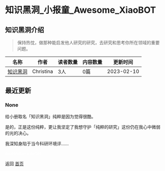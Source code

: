 # 知识黑洞_小报童_Awesome_XiaoBOT

## 知识黑洞介绍
> 保持热忱，做那种能启发他人研究的研究，​去研究和思考你所在领域的重要问题。  
  


|名称|作者|读者数量|内容数量|更新时间|
|---|---|---|---|---|
|[知识黑洞](https://xiaobot.net/p/BHofK?refer=0b133df9-27dc-423b-8101-639049001c13)|Christina|3人|0篇|2023-02-10|

## 最近更新
### None

给小册取名「知识黑洞」纯粹是因为觉得很酷。

是的，正是这份纯粹，更让我坚定了我想守护「纯粹的研究」这份仍在我心中微弱的光的决心。

我深知身陷于当今科研环境评......


<a href="https://github.com/Reno9527/awesome-xiaobot" style="color: white; text-decoration: none;">awesome-xiaobot</a>

返回 [首页](../README.md)
